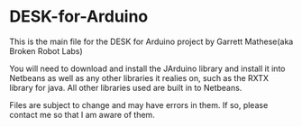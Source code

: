 # DESK-for-Arduino
This is the main file for the DESK for Arduino project by Garrett Mathese(aka Broken Robot Labs) 

You will need to download and install the JArduino library and install it into Netbeans as well as any other libraries it realies on, such as the RXTX library for java. All other libraries used are built in to Netbeans.

Files are subject to change and may have errors in them. If so, please contact me so that I am aware of them.
